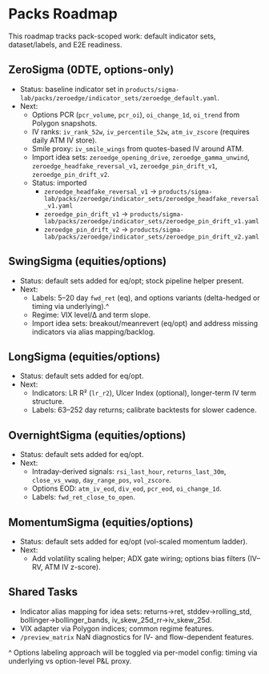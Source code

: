 # Packs Roadmap

This roadmap tracks pack-scoped work: default indicator sets, dataset/labels, and E2E readiness.

## ZeroSigma (0DTE, options-only)
- Status: baseline indicator set in `products/sigma-lab/packs/zeroedge/indicator_sets/zeroedge_default.yaml`.
- Next:
  - Options PCR (`pcr_volume`, `pcr_oi`), `oi_change_1d`, `oi_trend` from Polygon snapshots.
  - IV ranks: `iv_rank_52w`, `iv_percentile_52w`, `atm_iv_zscore` (requires daily ATM IV store).
  - Smile proxy: `iv_smile_wings` from quotes-based IV around ATM.
  - Import idea sets: `zeroedge_opening_drive`, `zeroedge_gamma_unwind`, `zeroedge_headfake_reversal_v1`, `zeroedge_pin_drift_v1`, `zeroedge_pin_drift_v2`.
  - Status: imported
    - `zeroedge_headfake_reversal_v1` → `products/sigma-lab/packs/zeroedge/indicator_sets/zeroedge_headfake_reversal_v1.yaml`
    - `zeroedge_pin_drift_v1` → `products/sigma-lab/packs/zeroedge/indicator_sets/zeroedge_pin_drift_v1.yaml`
    - `zeroedge_pin_drift_v2` → `products/sigma-lab/packs/zeroedge/indicator_sets/zeroedge_pin_drift_v2.yaml`

## SwingSigma (equities/options)
- Status: default sets added for eq/opt; stock pipeline helper present.
- Next:
  - Labels: 5–20 day `fwd_ret` (eq), and options variants (delta-hedged or timing via underlying).^ 
  - Regime: VIX level/Δ and term slope.
  - Import idea sets: breakout/meanrevert (eq/opt) and address missing indicators via alias mapping/backlog.

## LongSigma (equities/options)
- Status: default sets added for eq/opt.
- Next:
  - Indicators: LR R² (`lr_r2`), Ulcer Index (optional), longer-term IV term structure.
  - Labels: 63–252 day returns; calibrate backtests for slower cadence.

## OvernightSigma (equities/options)
- Status: default sets added for eq/opt.
- Next:
  - Intraday-derived signals: `rsi_last_hour`, `returns_last_30m`, `close_vs_vwap`, `day_range_pos`, `vol_zscore`.
  - Options EOD: `atm_iv_eod`, `div_eod`, `pcr_eod`, `oi_change_1d`.
  - Labels: `fwd_ret_close_to_open`.

## MomentumSigma (equities/options)
- Status: default sets added for eq/opt (vol-scaled momentum ladder).
- Next:
  - Add volatility scaling helper; ADX gate wiring; options bias filters (IV–RV, ATM IV z-score).

## Shared Tasks
- Indicator alias mapping for idea sets: returns→ret, stddev→rolling_std, bollinger→bollinger_bands, iv_skew_25d_rr→iv_skew_25d.
- VIX adapter via Polygon indices; common regime features.
- `/preview_matrix` NaN diagnostics for IV- and flow-dependent features.

^ Options labeling approach will be toggled via per-model config: timing via underlying vs option-level P&L proxy.
